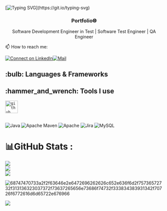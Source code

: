 [![Typing SVG](https://readme-typing-svg.herokuapp.com?font=comfortaa&color=01ea28&size=24&width=500&lines=Hi+everybody+I'm+Umutcan+👋;AQ+Automation+Engineer;Software+Test+Automation+Engineer;Greeting+From+Turkey;Nice+to+meet+you...)](https://git.io/typing-svg)
<h3 align='center'><strong>Portfolio🌐</strong></h3>
<p align='center'>Software Development Engineer in Test | Software Test Engineer | QA Engineer </p>

📫 How to reach me:

[![Connect on LinkedIn](https://img.shields.io/badge/--linkedin?label=LinkedIn&logo=LinkedIn&style=social)](https://www.linkedin.com/in/umutcanbesli)[![Mail](https://img.shields.io/badge/Hotmail-sawalqa_jo@hotmail.com-blue?logo=Gmail&logoColor=blue&labelColor=black)](mailto:ramazanumutcanbesli@hotmail.com)

<h2>:bulb: Languages & Frameworks</h2>

<h2>:hammer_and_wrench: Tools I use</h2>
<code><img title="GitHub" alt="github" width="40px" src="https://cdn.jsdelivr.net/gh/devicons/devicon/icons/github/github-original.svg" /></code>
</br></br>

![Java](https://img.shields.io/badge/java-%23ED8B00.svg?style=for-the-badge&logo=java&logoColor=white) ![Apache Maven](https://img.shields.io/badge/Apache%20Maven-C71A36?style=for-the-badge&logo=Apache%20Maven&logoColor=white) ![Apache](https://img.shields.io/badge/apache-%23D42029.svg?style=for-the-badge&logo=apache&logoColor=white) ![Jira](https://img.shields.io/badge/jira-%230A0FFF.svg?style=for-the-badge&logo=jira&logoColor=white) ![MySQL](https://img.shields.io/badge/mysql-%2300f.svg?style=for-the-badge&logo=mysql&logoColor=white) 

# 📊GitHub Stats :
![](https://github-readme-stats.vercel.app/api?username=ramazanUmutcanBesli&theme=chartreuse-dark&hide_border=false&include_all_commits=false&count_private=true)<br/>
![](https://github-readme-streak-stats.herokuapp.com/?user=ramazanUmutcanBesli&theme=chartreuse-dark&hide_border=false)<br/>
![](https://github-readme-stats.vercel.app/api/top-langs/?username=ramazanUmutcanBesli&theme=chartreuse-dark&hide_border=false&include_all_commits=false&count_private=true&layout=compact)



![68747470733a2f2f63646e2e6472696262626c652e636f6d2f75736572732f313136323037372f73637265656e73686f74732f333834383931342f70726f6772616d6d65722e676966](https://user-images.githubusercontent.com/101811316/176577731-a92a974d-f87c-4071-9ba1-25abde76d025.gif)

[![](https://visitcount.itsvg.in/api?id=ramazanUmutcanBesli&icon=0&color=0)](https://visitcount.itsvg.in) 
